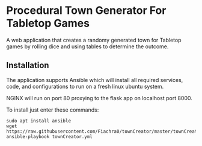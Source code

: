 # Procedural Town Generator For Tabletop Games

A web application that creates a randomy generated town for Tabletop games by rolling dice and using tables to determine the outcome.


## Installation

The application supports Ansible which will install all required services, code, and configurations to run on a fresh linux ubuntu system.

NGINX will run on port 80 proxying to the flask app on localhost port 8000.

To install just enter these commands:
```
sudo apt install ansible
wget https://raw.githubusercontent.com/Fiachra0/townCreator/master/townCreator.yml
ansible-playbook townCreator.yml
```

